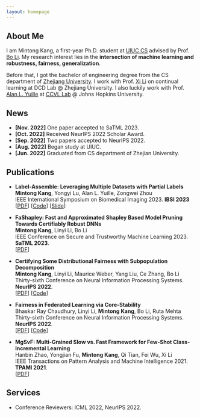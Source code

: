 ```yaml
---
layout: homepage
---
```


## About Me

I am Mintong Kang, a first-year Ph.D. student at [UIUC CS](https://cs.illinois.edu/) advised by Prof. [Bo Li](https://aisecure.github.io/).
My research interest lies in the **intersection of machine learning and robustness, fairness, generalization**.

Before that, I got the bachelor of engineering degree from the CS department of [Zhejiang University](https://www.zju.edu.cn/english/). 
I work with Prof. [Xi Li](https://person.zju.edu.cn/en/xilics) on continual learning at DCD Lab @ Zhejiang University. I also luckily work with Prof. [Alan L. Yuille](https://www.cs.jhu.edu/~ayuille/) at [CCVL Lab](https://ccvl.jhu.edu/team/) @ Johns Hopkins University.

<!-- ## Research Interests

- **Computer Vision:** image recognition, image generation, video captioning
- **Machine Learning:** meta-learning, incremental learning, transfer learning -->

## News

- **[Nov. 2022]** One paper accepted to SaTML 2023.
- **[Oct. 2022]** Received NeurIPS 2022 Scholar Award.
- **[Sep. 2022]** Two papers accepted to NeurIPS 2022.
- **[Aug. 2022]** Began study at UIUC.
- **[Jun. 2022]** Graduated from CS department of Zhejian University.

## Publications

- **Label-Assemble: Leveraging Multiple Datasets with Partial Labels**
  <br>
  **Mintong Kang**, Yongyi Lu, Alan L. Yuille, Zongwei Zhou
  <br>
  IEEE International Symposium on Biomedical Imaging 2023. **IBSI 2023**
  <br>
  [[PDF](https://arxiv.org/abs/2109.12265)] [[Code](https://github.com/mrgiovanni/labelassemble)] [[Slide](https://d5b3ebbb-7f8d-4011-9114-d87f4a930447.filesusr.com/ugd/deaea1_d6c4a2b816f442209fbce205fc795b5a.pdf)]

- **FaShapley: Fast and Approximated Shapley Based Model Pruning Towards Certifiably Robust DNNs**
  <br>
  **Mintong Kang**, Linyi Li, Bo Li
  <br>
  IEEE Conference on Secure and Trustworthy Machine Learning 2023. **SaTML 2023**.
  <br>
  [[PDF](https://openreview.net/pdf?id=mJF9_Fs52ut)]

- **Certifying Some Distributional Fairness with Subpopulation Decomposition**
  <br>
  **Mintong Kang**, Linyi Li, Maurice Weber, Yang Liu, Ce Zhang, Bo Li
  <br>
  Thirty-sixth Conference on Neural Information Processing Systems. **NeurIPS 2022**.
  <br>
  [[PDF](https://arxiv.org/abs/2205.15494)] [[Code](https://github.com/AI-secure/Certified-Fairness)]
<!--   <strong><i style="color:#e74d3c">Oral Presentation</i></strong> -->

- **Fairness in Federated Learning via Core-Stability**
  <br>
  Bhaskar Ray Chaudhury, Linyi Li, **Mintong Kang**, Bo Li, Ruta Mehta
  <br>
  Thirty-sixth Conference on Neural Information Processing Systems. **NeurIPS 2022**.
  <br>
  [[PDF](https://arxiv.org/abs/2211.02091)] [[Code](https://openreview.net/attachment?id=lKULHf7oFDo&name=supplementary_material)]

<!-- - **Assembling and Exploiting Large-scale Existing Labels of Common Thorax Diseases for Improved COVID-19 Classification Using Chest Radiographs**
  <br>
  Zengle Zhu, **Mintong Kang**, Alan L. Yuille, Zongwei Zhou
  <br>
  2022 Radiological Society of North America. **RSNA 2022**. -->
  
- **MgSvF: Multi-Grained Slow vs. Fast Framework for Few-Shot Class-Incremental Learning**
  <br>
  Hanbin Zhao, Yongjian Fu, **Mintong Kang**, Qi Tian, Fei Wu, Xi Li
  <br>
  IEEE Transactions on Pattern Analysis and Machine Intelligence 2021. **TPAMI 2021**.
  <br>
  [[PDF](https://arxiv.org/abs/2006.15524)] 
  
<!-- ## Preprints -->
  

## Services

- Conference Reviewers: ICML 2022, NeurIPS 2022.
